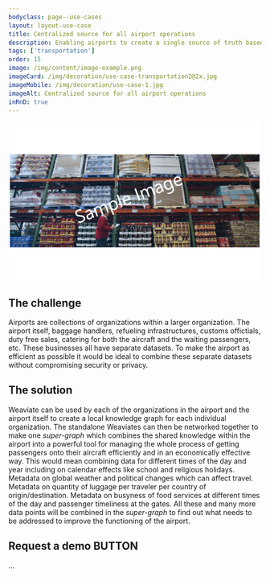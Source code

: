 ```yaml
---
bodyclass: page--use-cases
layout: layout-use-case
title: Centralized source for all airport operations
description: Enabling airports to create a single source of truth based on the vast amounts of internal and external data sources.
tags: ['transportation']
order: 15
image: /img/content/image-example.png
imageCard: /img/decoration/use-case-transportation2@2x.jpg
imageMobile: /img/decoration/use-case-1.jpg
imageAlt: Centralized source for all airport operations
inRnD: true
---
```

![Centralized source for all airport operations](/img/sample-usecase.png)

## The challenge

Airports are collections of organizations within a larger organization. The airport itself, baggage handlers, refueling infrastructures, customs offictials, duty free sales, catering for both the aircraft and the waiting passengers, etc. These businesses all have separate datasets. To make the airport as efficient as possible it would be ideal to combine these separate datasets without compromising security or privacy.

## The solution

Weaviate can be used by each of the organizations in the airport and the airport itself to create a local knowledge graph for each individual organization. The standalone Weaviates can then be networked together to make one _super-graph_ which combines the shared knowledge within the airport into a powerful tool for managing the whole process of getting passengers onto their aircraft efficiently and in an economically effective way. This would mean combining data for different times of the day and year including on calendar effects like school and religious holidays. Metadata on global weather and political changes which can affect travel. Metadata on quantity of luggage per traveler per country of origin/destination. Metadata on busyness of food services at different times of the day and passenger timeliness at the gates. All these and many more data points will be combined in the _super-graph_ to find out what needs to be addressed to improve the functioning of the airport.

## Request a demo BUTTON

...
